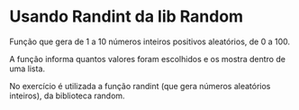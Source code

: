# Usando Randint da lib Random
Função que gera de 1 a 10 números inteiros positivos aleatórios, de 0 a 100.

A função informa quantos valores foram escolhidos e os mostra dentro de uma lista.

No exercício é utilizada a função randint (que gera números aleatórios inteiros), da biblioteca random.
